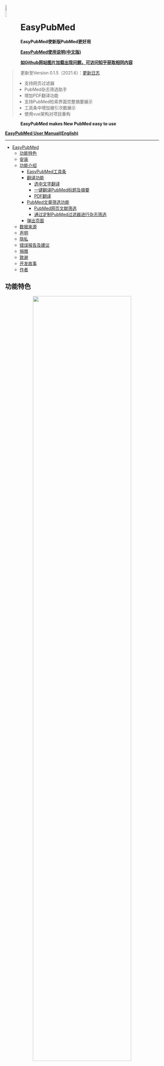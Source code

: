 <left><img src="md_image\ep.png" width=10% style="float:left"/></left>
<br>
<a id="top"></a>
# EasyPubMed 

**EasyPubMed使新版PubMed更好用**

[**EasyPubMed使用说明(中文版)**](https://github.com/naivenaive/EasyPubMed/blob/master/EasyPubMed%E4%BD%BF%E7%94%A8%E8%AF%B4%E6%98%8E.md)

[**如Github网站图片加载出现问题，可访问知乎获取相同内容**](https://zhuanlan.zhihu.com/p/150317440)

> 更新至Version 0.1.5（2021.6）：[更新日志](https://github.com/naivenaive/EasyPubMed/blob/master/%E6%9B%B4%E6%96%B0%E6%97%A5%E5%BF%97.md)
> - 支持网页过滤器
> - PubMed杂志筛选助手
> - 增加PDF翻译功能
> - 支持PubMed检索界面完整摘要展示
> - 工具条中增加被引次数展示
> - 使用vue架构对项目重构

**EasyPubMed makes New PubMed easy to use**


 [**EasyPubMed User Manual(English)**](https://github.com/naivenaive/EasyPubMed/blob/master/EasyPubMed%20User%20Manual.md)

-------

- [EasyPubMed](#easypubmed)
  - [功能特色](#功能特色)
  - [安装](#安装)
  - [功能介绍](#功能介绍)
    - [EasyPubMed工具条](#easypubmed工具条)
    - [翻译功能](#翻译功能)
      - [选中文字翻译](#选中文字翻译)
      - [一键翻译PubMed标题及摘要](#一键翻译pubmed标题及摘要)
      - [PDF翻译](#pdf翻译)
    - [PubMed文章筛选功能](#pubmed文章筛选功能)
      - [PubMed网页文献筛选](#pubmed网页文献筛选)
      - [通过定制PubMed过滤器进行杂志筛选](#通过定制pubmed过滤器进行杂志筛选)
    - [弹出页面](#弹出页面)
  - [数据来源](#数据来源)
  - [声明](#声明)
  - [隐私 <a id="privacy"></a>](#隐私-)
  - [错误报告及建议<a id="contact"></a>](#错误报告及建议)
  - [捐赠](#捐赠)
  - [致谢](#致谢)
  - [开发故事](#开发故事)
  - [作者](#作者)

## 功能特色
<p align="center">
<img src="md_image/translation1.gif" width=80% >
</p>

- **专为新版PubMed设计的工具条——看摘要、找全文、收藏文献都不是问题**
  - 一键点击从UnpayWall、Sci-Hub、Libgen多渠道获取全文PDF，找全文如此简单
  - 一键收集PubMed文章，好文献随时收藏并支持做多种标记，如星价、旗标、贴标签、写备注
  -  展示最新（2020年）杂志影响因子、JCR分区、中科院分区及文章被引用次数
  - 获取文章10000+种参考文献引用格式，覆盖绝大多数SCI杂志
  - PubMed搜索界面展示完整摘要
- **文献管理助手——浏览器就能把文献管理得井井有条**
  - 文献分项目管理
  - 全文PDF批量下载
  - 全文PDF自动重命名，乱码文件名从此消失
  - 文献附件（Supplementary Material）管理，文献附件也保存得井井有条
- **强大翻译功能——翻译竟然这么方便，文献阅读再没烦恼**
  - 一键翻译PubMed文章标题及摘要
  - 实时英文翻译 = 选中文字+“T”键
  - 网页PDF随时翻译=选中文字+“Ctrl+C”键
- **文献筛选助手——筛选高质量文献如此简单**
  - 支持根据杂志影响因子、分区、被引用次数等6种模式筛选文献
  - PubMed杂志筛选助手帮你筛选高质量杂志
- **通过Edge及Chrome商店审查，安全放心**

<p align="right">
<a href="https://github.com/naivenaive/EasyPubMed/blob/master/EasyPubMed%20User%20Manual.md#functions-and-features">English version: Functions and Features</a>
<br>
<a href="#top">回到顶部</a>
</p>

## 安装

浏览器支持: Chrome, Edge

目前Google及Edge应用商店均已通过应用商店安全审查，您可以通过Chrome及Edge商店添加此扩展0.1.1版本（**非最新0.1.5版本，目前正在审核阶段**）。

- Edge版本地址为https://microsoftedge.microsoft.com/addons/detail/easypubmed/daibhooimgnmhjagkkjamadijfambhid

- Chrome版本地址为（国内访问需使用代理）https://chrome.google.com/webstore/detail/easypubmed/nkpdpmomjhifdobiopmgfjjffacldfje?hl=en
 
如您觉得好用，希望您可以**在商店给予五星好评并留言**，这将有助于此项目的推广。

最新版本EasyPubMed v0.1.5已上传至Github，目前您可以通过开发者模式使用。方法如下
1. 下载扩展插件: 点击此链接[EasyPubMed](https://github.com/naivenaive/EasyPubMed/blob/master/EasyPubMed.zip)，点击download按钮下载EasyPubMed.zip文件。国内如无法下载可以通过此链接[EasyPubmed(国内)](https://easypubmed.coding.net/p/easypubmed/d/easypubmed/git/tree/master/EasyPubMed.zip)下载
2. 解压缩EasyPubMed.zip文件（选择‘解压到当前文件夹’即可）生成EasyPubMed文件夹
3. 打开chrome或edge浏览器，在导航栏输入chrome://extensions（Chrome浏览器）或edge://extensions（Edge浏览器），确保开发者模式打开，点击‘加载解压缩的扩展’按钮，选择EasyPubMed文件夹即可加载成功。
<p align="right">
<a href="https://github.com/naivenaive/EasyPubMed/blob/master/EasyPubMed%20User%20Manual.md#setup">English version: Setup</a>
<br>
<a href="#top">回到顶部</a>
</p>

## 功能介绍

### EasyPubMed工具条
<p align="center">
<img src="md_image/0.1.5/toolbar.png" width=80% >
</p>

**安装EasyPubMed后，在PubMed搜索界面每篇文献下方将会出现EasyPubMed工具条**

0. 点击向下箭头展示该**文献完整摘要**，展开后点击向上箭头复原。摘要字体大小可在 [弹出界面](#option)-More Options-Abstract Font Size中设置，默认为Normal（正常），另有Large（大号），X-Large（超大号）两种字体大小供选择。
1. EasyPubMed图标：链接到EasyPubMed在Github上的主页

2. 显示杂志JCR分区或中科院分区（可在[弹出界面](#option)设置）

   - JCR分区: 采用最新2020年 *Journal Citation Reports*数据，所显示的分区为该杂志在SCIE所用学科类别中的最佳排名。 比如，该杂志在A学科中排名Q1，在B学科中排名Q3，那么依据其最佳排名该杂志被标注为Q1。不同分区杂志采用不同颜色标注，Q1标注为红色，Q1标注为黄色，Q3标注为绿色，Q4标注为灰色。NA表示该杂志未被收录。

    <img src="md_image/image-20200621180515339.png" alt="image-20200621180515339" width=20% />

   - CAS分区：采用2019年12月26日发布的中科院（CAS）文献情报分区表，所显示的分区为该杂志在所用学科类别中的最佳排名。我们采用B1、B2、B3、B4表示该杂志在1区、2区、3区、4区。不同分区杂志采用不同颜色标注，B1标注为红色，B1标注为黄色，B3标注为绿色，B4标注为灰色。NA表示该杂志未被收录。

    <img src="md_image/image-20200621181012739.png" alt="image-20200621181012739" width=20% />

   - JCR分区与CAS分区差异请参见 https://zhuanlan.zhihu.com/p/78144183

3. 显示杂志影响因子:  采用最新2020年 *Journal Citation Reports*数据，NA表示该杂志未被收录。
   
4. 显示该篇论文在Pubmed数据库中被引用次数，0表示该杂志未被引用，NA表示未能正确获取该杂志被引用信息。

5. 链接至该文章所对应的Sci-Hub页面。如果未找到该杂志doi，此链接将失活变为灰色。
<p align="center">
   <img src="md_image/image-20200622185138582.png" alt="image-20200622185138582" width=70% />
</p>

6. 全屏显示全文PDF，这是通过综合分析Unpaywall、libgen、Sci-Hub多个文献获取平台所获得的PDF链接，可能需要几秒钟加载时间。如果可以获取全文PDF，此链接将被激活并显示'PDF(Full Text)‘，否则连接将变成灰色并显示'PDF(NOT FOUND)'。
<p align="center">
      <img src="md_image/image-20200622073622374.png" alt="image-20200622073622374" width=70% />
</p>

7. **点击进入文献引用界面，在此界面可以自动生成文内及文末文献引用格式及文献信息**
<p align="center">
      <img src="md_image/0.1.5/citation.png" alt="image-20200622073913101" width=70% />
</p>

- ① 选择需要的引用格式（Citation Style），可选择的引用格式包括CSL格式和自定义的3种格式。[CSL(Citation Style language)](https://citationstyles.org/)是目前开发最为完备的文献引用编辑语言，支持自动生成10000+杂志的文内引用格式及文末参考文献格式。CSL支持的杂志EasyPubMed插件均支持。自定义的3种格式为科研人员经常在做论文笔记时使用的文献引用格式：
  1. Quick Reference（Last Author）：文内引用格式为*通讯作者，发表年份，杂志名缩写[影响因子，PMID]*,文末参考文献格式为*杂志名缩写.发表年份 月份 日期；卷（期）：页码*
  2. Quick Reference（First, Last Author）：文内引用格式为*通讯作者，发表年份，杂志名缩写[影响因子，PMID]*,文末参考文献格式同上
  3. Powerpoint Reference:为制作幻灯片时常用的文献引用格式，形式为*第一作者（如作者有多人则跟随et al.） 杂志名缩写 发表年份*
  **如您在使用中有其他文献引用格式需求，可以通过[错误报告及建议](#contact)联系我，我将在后续版本中加入反馈需求较集中的文献引用格式。**
- ② 选择引用语言，默认为自动（Auto），通常不需要更改
- ③ 展示文内引用格式，点击前方<span style="color:#20558a">🗍</span>可复制
- ④ 展示文末参考文献格式，点击前方<span style="color:#20558a">🗍</span>可复制
- ⑤ 选择文献格式，支持BIBTEX、RIS、CSL-JSON三种格式，可将文献信息导入Endnote、Citavi、Zotero、NoteExpress等文献管理软件
- ⑥ 复制文献信息
- ⑦ 根据⑤选择的格式展示相应文献信息

8. **点击进入文献收集界面，在此界面可以收集论文至EasyPubMed文献管理器（Reference Manager）**
<p align="center">
      <img src="md_image/0.1.5/collect.png" width=70% />
</p>

- ① 界面上方显示此篇文章的基本信息包括题目（Title）、发表杂志（Journal）、作者（Author）、PMID、DOI
- ② 选择将此文章加入的项目（Project），点击输入框可弹出目前已经建立的项目名，若要新建项目可以点击后方<span style="color:#33bea6">⊕</span>创建新项目
- ③ 为此文章设立红旗标记或绿旗标记，您可以自定义各标记意义，如红旗表示文章重要，蓝旗表示文章需要进一步阅读等
- ④ 为此文章设立标签（Tag），默认标签有Read、Go through reference、Discussion，点击输入框会弹出目前项目已设立标签并可选择，也可在输入框输入新的标签，点按回车或后方<span style="color:#33bea6">⊕</span>键加入标签。已设立的标签会在下方展示，**双击已加入标签可以将其删除**
- ⑤ 为此文章进行星价，点击末端<span style="color:#33bea6">🗘</span>键可以重新评价
- ⑥ 为此文章注释（note），如可输入备注信息
- ⑦ 点击Collect键，此文章将被收集入EasyPubMed文献管理器（Reference Manager），可通过[弹出界面](#option)-Reference Manager进入文献管理器，详情参见[文献管理助手使用说明](https://github.com/naivenaive/EasyPubMed/blob/master/%E6%96%87%E7%8C%AE%E7%AE%A1%E7%90%86%E5%8A%A9%E6%89%8B%E4%BD%BF%E7%94%A8%E8%AF%B4%E6%98%8E.md)
- ⑧ 点击Abandon键，放弃收集此篇文章

<p align="center">
      <img src="md_image\reference_manager\pubmed_collect.gif" width=80% />
</p>

### 翻译功能
<p align="center">
     <img src="md_image/translation2.gif" width=80% />
</p>

#### 选中文字翻译

- **此功能可在任何页面（包括但不限于PubMed）中使用**
- **选中需要翻译的文字，按翻译快捷键（默认为‘T’）**，即在选中部分文字前方出现翻译结果，以绿色文字展示。
- **双击‘EP’图标或翻译绿色字体部分可关闭所对应翻译结果，按翻译清除快捷键（默认为‘Z’）清除界面所有翻译结果**
- 翻译结果由Google翻译提供，点按‘G’图标可以进入Google翻译界面。
- 若选中部分为单词或短语可展示Bing词典翻译结果，点按‘B’图标可以进入Bing词典界面。
- 翻译功能默认开启，可通过 [弹出界面](#option)-More Options- Enable Translation 设置关闭此功能
- 翻译快捷键、翻译清除快捷键可以在 [弹出界面](#option)-More Options-Translate Key/Clear Key 中设置，快捷键可使用A-Z任一字母，但两者不能相同。
- 翻译目标语言可以在 [弹出界面](#option)-More Options-Target Language 中设置，默认为Chinese Simplified(简体中文)。

#### 一键翻译PubMed标题及摘要
<p align="center">
     <img src="md_image/translation3.gif" width=80% />
</p>

- 每篇文章标题后均有标题翻译按键，点击此按键即刻获取标题翻译结果
- 在PubMed搜索界面，点击摘要全文前端摘要翻译按键即可获取此篇摘要翻译结果。在PubMed单篇文章展示界面，点击摘要末尾处摘要翻译按键即可获取此篇摘要翻译结果。
- 与选中翻译功能一致，双击‘EP’图标或翻译绿色字体部分可关闭所对应翻译结果，按翻译清除快捷键（默认为‘Z’）清除界面所有翻译结果
- 此功能默认开启，可通过 [弹出界面](#option)-More Options- Translation Button设置关闭此功能

#### PDF翻译
<p align="center">
     <img src="md_image/0.1.5/translate.gif" width=80% />
</p>

- 如上图所示，当打开本地或互联网加载的PDF文件时，在屏幕右下角会出现翻译图标。点击图标即可出现EP Translation翻译界面。
- **选中PDF内文字，并按Ctrl+C，即可在翻译界面中获得Google及Bing翻译的结果。**
- 点击‘Show Original Text’按键，可在翻译界面左侧看到翻译的原始内容。您可以自由修改左侧内容，点击下方‘Translate’按键即可在右侧获得修改后内容的翻译结果。点击‘Hide Original Text’隐藏原始内容。
- 按住翻译界面左上角可以自由拖动翻译界面。
- 点击翻译界面右下角当光标变为箭头时，可以自由缩放翻译界面。
- 点击翻译界面右上角‘—’键，可以隐藏翻译界面。

### PubMed文章筛选功能
#### PubMed网页文献筛选


- PubMed网页文献筛选功能可按您的需求选择性展示部分文献，如展示影响因子大于3分杂志收录的文献、位于中科院分区一区杂志收录的文献、引用次数大于10次的文献等。此功能通过EASYPUBMED FILTER实现。
 
<p align="center">
     <img src="md_image/easypubmedFilter.png" width=80% />
</p>

- EASYPUBMED FILTER在PubMed搜索界面左侧，提供以下六种文章筛选方案（见上图）：影响因子（IMPACT FACTOR）、JCR分区（JCR QUARTILE）、CAS分区（CAS BLOCK）、是否为顶级杂志（TOP/NON-TOP JOURNAL）、是否为SCI收录杂志（SCI/NON-SCI INDEXED JOURNAL）、是否为高频引用文章（HIGHLY CITED PAPERS）。点击任一个选项其下方将出现对应筛选的具体标准。
  - 影响因子：可在‘Min’（最小值）和‘Max’（最大值）处设置杂志影响因子范围。如设置Min为3，Max为10，则仅展示影响因子在3-10分之间文章，而不在此区间内的文章将会被自动隐藏。
  - JCR分区：按JCR分区筛选，如勾选Q1、Q2，则展示位于JCR分区1区和2区的杂志所收录的文章，其余文章将被自动隐藏。
  - CAS分区：按中科院（CAS）分区筛选，与JCR分区类似
  - 是否为顶级杂志：按是否为顶级杂志筛选
    - 顶级杂志指在中国科学院文献情报中心期刊分区中被划为顶刊的杂志
  - 是否为SCI收录杂志：按是否被SCIE收录筛选
  - 是否为高频引用文章：根据文章被引用次数筛选，如设置为10，则仅展示被引用超过10次的文章，其余文章将被隐藏。
- 设置筛选标准后，点击下方Activate EasyPubMed Filter按键对搜索结果进行筛选，如修改筛选标准需点击Refresh EasyPubMed Filter重新筛选。单击Deactivate EasyPubMed Filter关闭杂志筛选功能。
- 此功能默认开启，可通过 [弹出界面](#option)-More Options- Enable PubMed Filter设置关闭此功能
#### 通过定制PubMed过滤器进行杂志筛选
- 通过点击[弹出界面](#option)-PubMed Filter Manger打开PubMed杂志筛选助手。
- PubMed杂志筛选助手帮助您筛选您所在专业需重点关注的杂志，自动将杂志目录转化为PubMed过滤器检索式，并帮助您将检索式自动导入PubMed账号，以最大限度满足您对于杂志筛选需求。
- 杂志筛选助手使用方法请参见<a target='_blank' href="https://github.com/naivenaive/EasyPubMed/blob/master/PubMed%E6%9D%82%E5%BF%97%E7%AD%9B%E9%80%89%E5%8A%A9%E6%89%8B%E4%BD%BF%E7%94%A8%E8%AF%B4%E6%98%8E.md">PubMed杂志筛选助手使用说明</a>

### 弹出页面

<p align="center">
     <img src="md_image/0.1.5/popup.png" width=80% />
</p>

**左键点击浏览器右上角深蓝色EP（EasyPubMed）按钮将会出现弹出页面，您可在此页面进行参数设置、快捷功能访问并了解EasyPubMed使用。**

1. 设置默认Sci-Hub地址，默认为 https://sci-hub.st/. 您可以在 https://sci-hub.st/, https://sci-hub.se/, https://sci-hub.ee/, https://sci-hub.do/, https://sci-hub.ren/, https://sci-hub.cc/, https://sci-hub.tw/, https://sci-hub.shop/ 中选择合适的Sci-Hub地址。当你发现所有的文章均无法获取全文时，请在此处尝试更改Sci-Hub地址以解决。
2. 如您不知道目前可以选择哪个Sci-Hub网站时，您可点击此处获取推荐的Sci-Hub网站列表
3. <a id="option"></a> 点击More Options设置更多参数：
  - A、B. 选择展示JCR分区或CAS分区。如果一种方法被激活，另一种分区方法将自动关闭。默认采用JCR分区。
  - C. 激活网页文章过滤功能
  - D. 设置在Pubmed搜索界面完整摘要字体大小，默认为Normal（正常），另有Large（大号），X-Large（超大号）供选择
  - E. 激活翻译功能，如此功能关闭则下方翻译相关选项将隐藏
  - F. 选择是否展示PubMed标题翻译按键（下图A）和摘要翻译按键（下图B）。
  - G. 翻译快捷键，默认为"T",可以设置使用A-Z任一字母，但不能与清空翻译快捷键相同。
  - H. 清空翻译快捷键，默认为"Z",可以设置使用A-Z任一字母，但不能与翻译快捷键相同。
  - I. 选择翻译语言，默认翻译为Simplified Chinese（简体中文）。
  - J. 是否愿意参与使用体验改善项目，详情参见[隐私](#privacy)
  - K. 恢复默认设置

<p align="center">
     <img src="md_image/toolbar2.png" width=50% />
</p>
<p align="center">
     <img src="md_image/translation3.png" width=50% />
</p>

1. 打开PubMed杂志筛选助手（PubMed Filter Manager）
2. 打开文献管理助手（Reference Manager）
3. 打开PubMed首页: https://pubmed.ncbi.nlm.nih.gov/
4. 打开您设置的Sci-Hub网站首页：默认为 'https://sci-hub.st/
5. 打开[Google翻译中文站](https://translate.google.cn/)
6. 可在此处键入所要查询杂志的名称、缩写或ISSN、eISSN以检索杂志的信息。杂志信息包括杂志名称、缩写、ISSN，eISSN、是否被SCI收录、杂志影响因子，JCR分区[2020年]，CAS（中科院）分区[2019年]、是否为顶级刊物及杂志分类信息等。所有PubMed收录杂志信息均可在此处查询。
7.  词典功能，在此处键入单词以获取必应词典解释。
8.  可在此处输入所寻找文章的PMID号、DOI或论文题目直接连接到Sci-Hub网站获取全文。在此处搜索与在Sci-Hub首页搜索所得结果是一致的。
9.  查看EasyPubMed使用手册
10. 向EasyPubMed报告错误或提出建议
11. 捐助EasyPubMed项目
12. 了解EasyPubMed开发故事及作者
13. EasyPubMed版本号及作者信息
<p align="right">
<a href="https://github.com/naivenaive/EasyPubMed/blob/master/EasyPubMed%20User%20Manual.md#details">English version: Details</a>
<br>
<a href="#top">回到顶部</a>
</p>

## 数据来源

采用杂志唯一的ISSN编号将Pubmed数据库杂志信息、2020年JCR报告、2020年12月发布的中科院（CAS）文献情报分区表合并。我们采用Pubmed杂志缩写获取各杂志的影响因子、JCR分区及CAS分区。结果已经过手动核查。但由于JCR及CAS报告可能错误的将eISSN用作ISSN，因此合并过程可能出现错误。请注意目前杂志筛选助手及弹出页面所查询数据仍使用2019年CAS分区报表数据。如果您发现数据有误，您可以通过发送邮件到<easypubmed.project@gmail.com>或在<https://github.com/naivenaive/EasyPubMed/issues>中发起新提议以将错误信息报告给我们. 

<p align="right">
<a href="https://github.com/naivenaive/EasyPubMed/blob/master/EasyPubMed%20User%20Manual.md#data-source">English version: Data source</a>
<br>
<a href="#top">回到顶部</a>
</p>

## 声明

EasyPubMed及其作者不对此扩展所提供数据（包括JCR杂志影响因子、杂志JCR分区、杂志CAS分区、文章BibTex信息）准确性及 Sci-Hub、libgen、unpaywall全文数据来源及准确性负责。如果您希望获取JCR影响因子、杂志JCR分区，请访问JCR官方网站: https://jcr.clarivate.com/. 如果您希望获取中科院（CAS）文献情报分区，请访问: http://www.fenqubiao.com/. 翻译结果由Google翻译及Bing词典提供，EasyPubMed及其作者不对翻译结果负责。
<p align="right">
<a href="https://github.com/naivenaive/EasyPubMed/blob/master/EasyPubMed%20User%20Manual.md#disclaimer">English version: Data source</a>
<br>
<a href="#top">回到顶部</a>
</p>

## 隐私 <a id="privacy"></a>
 该扩展不收集任何可以确定您身份的信息。该扩展使用您所访问的PubMed (https://pubmed.ncbi.nlm.nih.gov/) 网站中所获得文章的相关信息。该扩展会将插件设置、加入文献管理助手的文献数据存入到本地存储中，这些信息仅保存在您的本地电脑。以下信息可能涉及到您的个人信息：

  - 体验改善计划：为了改善插件的使用体验及进一步开发如使获取全文更方便等，插件可能会搜集您所访问的部分网站的相关信息。信息将以匿名加密的形式传递，任何可以确定您身份的信息不会被上传。**如果您不希望加入体验改善计划，您可以通过关闭‘弹出页面-Help improve experience'退出**.
 - 您所访问的PubMed网站中所获得文章的相关信息：该扩展通过分析网站中展示的文章信息获取各文章doi号码并将号码传递到后台。在后台，扩展匿名地通过doi号码访问Unpaywall、Libgen及您所选择的Sci-Hub网址以获取该文章全文PDF。该信息被传递到前台以激活或失活“Full-text"按钮的形式显示在页面中。在此过程中未传递您的任何私人信息。
 - 您所需要翻译的相关文字：该扩展将您需要翻译的文字发送至后台。在后台，扩展匿名地将需要翻译的文字发送至相应翻译网站以获取翻译结果。在此过程中未传递您的任何私人信息。

EasyPubMed尊重您的的数据隐私。您任何私人信息均不会在未经您允许情况下搜集、分享、上传或向第三方披露。如有任何有关数据搜集及隐私方面的问题，您可以随时联系 easypubmed.project@gmail.com。

<p align="right">
<a href="https://github.com/naivenaive/EasyPubMed/blob/master/EasyPubMed%20User%20Manual.md#privacy-policy">English version: Privacy policy</a>
<br>
<a href="#top">Back to top</a>
</p>

## 错误报告及建议<a id="contact"></a>

我们正在为此扩展增添更多功能，如果您有想法或建议请告知我们。如果您发现数据错误请告知我们。您可以通过发送邮件到<easypubmed.project@gmail.com>或在<https://github.com/naivenaive/EasyPubMed/issues>中发起新提议以将错误信息报告给我们。非常希望得到您的反馈。

<p align="right">
<a href="https://github.com/naivenaive/EasyPubMed/blob/master/EasyPubMed%20User%20Manual.md#bug-report-and-suggestion">English version: Bug report and suggestion</a>
<br>
<a href="#top">回到顶部</a>
</p>



## 捐赠

EasyPubMed是完全免费的，但此扩展开发过程需要耗费很多的时间和精力。

**如果您觉得此扩展有用、好用，能否请作者吃一份烤冷面（10元），喝一杯咖啡（20元），一盘锅包肉（50元）或一顿美味的海底捞（100元）呢？我将深受鼓舞并尽力维护好此项目。**

<p align='center'>
<left><img src="md_image/donation.gif" alt="image_20200623115902.jpg"  width=70% />
</p>

<p align="right">
<a href="https://github.com/naivenaive/EasyPubMed/blob/master/EasyPubMed%20User%20Manual.md#donation">English version: Donation</a>
<br>
<a href="#top">回到顶部</a>
</p>

## 致谢

感谢所有向此项目捐赠及提出宝贵意见的用户，您的支持使此项目变得更有生机。感谢参与EasyPubMed各版本内测的朋友们，感谢你们提出的宝贵建议。
感谢DremyGit/ChromeBingDict项目对本插件翻译功能的启示。
感谢CSL项目提供文献引文格式转换功能。

<p align="right">
<a href="https://github.com/naivenaive/EasyPubMed/blob/master/EasyPubMed%20User%20Manual.md#donation">English version: Donation</a>
<br>
<a href="#top">回到顶部</a>
</p>

## 开发故事

我是一名医学生，经常使用Pubmed查阅文献。几年前，我发现了名为Pubmedy的扩展插件。该插件帮助我节省了大量查阅全文的时间。尽管此插件非常好用，但是2018年就停止更新了。2020年5月Pubmed停止了对旧版本的支持并以新版本替代，自此Pubmedy插件再也不能使用。在使用新版本Pubmed过程中，没有此插件的帮助我感觉很不适应。因此，我决定制作一个为新版Pubmed设计的新插件。

作为一名医学生，我对于编程仅限于用R、Python进行数据处理，我完全不了解如何编写这样的插件。在我下定决心后，我开始自学 JavaScript，CSS及 HTML前端开发知识。以原Pubmedy插件作为老师，结合自学内容在克服了重重困难后成功在2020年7月制作并发布了EasyPubMed插件第一版。此后我又不断学习插件制作相关知识，并于2020年11月发布了EasyPubMed v0.1.1，这个版本中使用Vue框架重塑了插件核心并加入了大家需求比较集中的翻译及文献过滤功能。

目前距上一版本发布已经有半年多的时间了，生活恢复了平静，一切都向好的方向发展。阳光又撒进了生活，神庇护着这一个小生灵。在这半年多时间里，我又学习了很多新的知识，在修复了旧版本bug的同时制作了新的版本。在此最新版本中，EasyPubMed增加文献引用功能、文献管理功能及PDF翻译功能。我希望大家对这些新增功能满意。

目前根据Chrome商店统计EasyPubMed已有超过7000+的下载量。感谢广大医务科研工作者对此插件的支持。由于水平有限，制作过程中难免会出现一些bug，希望您可以将您的体验及所发现的错误报告给我easypubmed.project@gmail.com，我将非常感激。EasyPubMed目前仍在改进中，如果您有好的想法或需求，也非常希望您能告诉我。
<p align="right">
<a href="https://github.com/naivenaive/EasyPubMed/blob/master/EasyPubMed%20User%20Manual.md#developing-story">English version: Developing story</a>
<br>
<a href="#top">回到顶部</a>
</p>

## 作者
<left><img src="md_image/image-20200622192159106.png" alt="image-20200622192159106"  width=10% />

**田振**

**经历**

- 2010-2015：上海交通大学医学院就读临床医学

- 2015-2018：复旦大学上海医学院就读；华山医院皮肤科住院医生

- 2018-今：自由职业，等待机会与希望，运似轻舟，世间沧海，愿神庇佑

**兴趣爱好**

- 聊人生和希望
- 皮肤病诊疗 (银屑病、痤疮、脱发等), 医疗美容 (护肤品、激光等)
- 医学科普及医学教育
- 医学统计及生物信息学，使用R、Python处理医学相关数据
- 前端编程（JavaScript、CSS、HTML、Vue）开发扩展

>**如果您和我有相似的兴趣，或者您遇到困难觉得我的兴趣爱好可能对您有所帮助，或者您有一些兼职工作如医学材料翻译、医学科普制作等我可以帮助完成，亦或您单纯想同我聊一聊人生和希望，欢迎与我联系。**

**联系方式**

- Email: tianzhenwork@outlook.com
- 知乎: https://www.zhihu.com/people/naivenaive

<p align="right">
<a href="https://github.com/naivenaive/EasyPubMed/blob/master/EasyPubMed%20User%20Manual.md#author">English version: Author</a>
<br>
<a href="#top">回到顶部</a>
</p>
